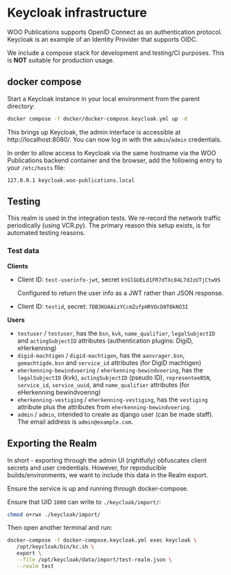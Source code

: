 # Keycloak infrastructure

WOO Publications supports OpenID Connect as an authentication protocol. Keycloak is an example of an Identity Provider that supports OIDC.

We include a compose stack for development and testing/CI purposes. This is **NOT** suitable for
production usage.

## docker compose

Start a Keycloak instance in your local environment from the parent directory:

```bash
docker compose -f docker/docker-compose.keycloak.yml up -d
```

This brings up Keycloak, the admin interface is accessible at http://localhost:8080/. You can now
log in with the `admin`/`admin` credentials.

In order to allow access to Keycloak via the same hostname via the WOO Publications backend container and the browser, add the following entry to your `/etc/hosts` file:

```
127.0.0.1 keycloak.woo-publications.local
```

## Testing

This realm is used in the integration tests. We re-record the network traffic periodically (using
VCR.py). The primary reason this setup exists, is for automated testing reasons.

### Test data

**Clients**

- Client ID: `test-userinfo-jwt`, secret `ktGlGUELd1FR7dTXc84L7dJzUTjCtw9S`

  Configured to return the user info as a JWT rather than JSON response.

- Client ID: `testid`, secret: `7DB3KUAAizYCcmZufpHRVOcD0TOkNO3I`

**Users**

- `testuser` / `testuser`, has the `bsn`, `kvk`, `name_qualifier`, `legalSubjectID` and
  `actingSubjectID` attributes (authentication plugins: DigiD, eHerkenning)
- `digid-machtigen` / `digid-machtigen`, has the `aanvrager.bsn`, `gemachtigde.bsn` and `service_id`
  attributes (for DigiD machtigen)
- `eherkenning-bewindvoering` / `eherkenning-bewindvoering`, has the `legalSubjectID` (kvk),
  `actingSubjectID` (pseudo ID), `representeeBSN`, `service_id`, `service_uuid`, and
  `name_qualifier` attributes (for eHerkenning bewindvoering)
- `eherkenning-vestiging` / `eherkenning-vestiging`, has the `vestiging` attribute plus the
  attributes from `eherkenning-bewindvoering`.
- `admin` / `admin`, intended to create as django user (can be made staff). The email address is
  `admin@example.com`.

## Exporting the Realm

In short - exporting through the admin UI (rightfully) obfuscates client secrets and user
credentials. However, for reproducible builds/environments, we want to include this data in the
Realm export.

Ensure the service is up and running through docker-compose.

Ensure that UID `1000` can write to `./keycloak/import/`:

```bash
chmod o+rwx ./keycloak/import/
```

Then open another terminal and run:

```bash
docker-compose -f docker-compose.keycloak.yml exec keycloak \
   /opt/keycloak/bin/kc.sh \
   export \
   --file /opt/keycloak/data/import/test-realm.json \
   --realm test
```
